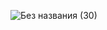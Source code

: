 ![Без названия (30)](https://github.com/user-attachments/assets/1b964062-8458-4130-9025-c740c57911bd)


